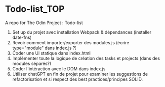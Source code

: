 # Todo-list_TOP

A repo for The Odin Project : Todo-list

1. Set up du projet avec installation Webpack & dépendances (installer date-fns)
2. Revoir comment importer/exporter des modules.js (écrire type="module" dans index.js ?)
3. Coder une UI statique dans index.html
4. Implémenter toute la logique de création des tasks et projects (dans des modules séparés?)
5. Coder l'intéraction avec le DOM dans index.js
6. Utiliser chatGPT en fin de projet pour examiner les suggestions de refactorisation et si respect des best practices/principes SOLID.
